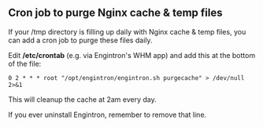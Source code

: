 ## Cron job to purge Nginx cache & temp files

If your /tmp directory is filling up daily with Nginx cache & temp files, you can add a cron job to purge these files daily.

Edit **/etc/crontab** (e.g. via Engintron's WHM app) and add this at the bottom of the file:

```
0 2 * * * root "/opt/engintron/engintron.sh purgecache" > /dev/null 2>&1
```

This will cleanup the cache at 2am every day.

If you ever uninstall Engintron, remember to remove that line.